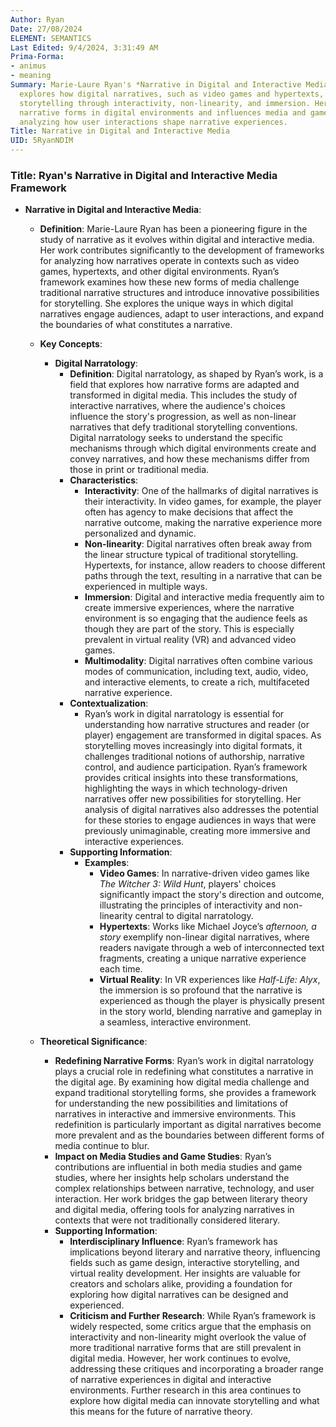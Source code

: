 ```yaml
---
Author: Ryan
Date: 27/08/2024
ELEMENT: SEMANTICS
Last Edited: 9/4/2024, 3:31:49 AM
Prima-Forma:
- animus
- meaning
Summary: Marie-Laure Ryan's *Narrative in Digital and Interactive Media* framework
  explores how digital narratives, such as video games and hypertexts, challenge traditional
  storytelling through interactivity, non-linearity, and immersion. Her work redefines
  narrative forms in digital environments and influences media and game studies by
  analyzing how user interactions shape narrative experiences.
Title: Narrative in Digital and Interactive Media
UID: 5RyanNDIM
---
```

### Title: **Ryan's Narrative in Digital and Interactive Media Framework**

- **Narrative in Digital and Interactive Media**:
  - **Definition**: Marie-Laure Ryan has been a pioneering figure in the study of narrative as it evolves within digital and interactive media. Her work contributes significantly to the development of frameworks for analyzing how narratives operate in contexts such as video games, hypertexts, and other digital environments. Ryan’s framework examines how these new forms of media challenge traditional narrative structures and introduce innovative possibilities for storytelling. She explores the unique ways in which digital narratives engage audiences, adapt to user interactions, and expand the boundaries of what constitutes a narrative.

  - **Key Concepts**:
    - **Digital Narratology**:
      - **Definition**: Digital narratology, as shaped by Ryan’s work, is a field that explores how narrative forms are adapted and transformed in digital media. This includes the study of interactive narratives, where the audience's choices influence the story's progression, as well as non-linear narratives that defy traditional storytelling conventions. Digital narratology seeks to understand the specific mechanisms through which digital environments create and convey narratives, and how these mechanisms differ from those in print or traditional media.
      - **Characteristics**:
        - **Interactivity**: One of the hallmarks of digital narratives is their interactivity. In video games, for example, the player often has agency to make decisions that affect the narrative outcome, making the narrative experience more personalized and dynamic.
        - **Non-linearity**: Digital narratives often break away from the linear structure typical of traditional storytelling. Hypertexts, for instance, allow readers to choose different paths through the text, resulting in a narrative that can be experienced in multiple ways.
        - **Immersion**: Digital and interactive media frequently aim to create immersive experiences, where the narrative environment is so engaging that the audience feels as though they are part of the story. This is especially prevalent in virtual reality (VR) and advanced video games.
        - **Multimodality**: Digital narratives often combine various modes of communication, including text, audio, video, and interactive elements, to create a rich, multifaceted narrative experience.
      - **Contextualization**:
        - Ryan’s work in digital narratology is essential for understanding how narrative structures and reader (or player) engagement are transformed in digital spaces. As storytelling moves increasingly into digital formats, it challenges traditional notions of authorship, narrative control, and audience participation. Ryan’s framework provides critical insights into these transformations, highlighting the ways in which technology-driven narratives offer new possibilities for storytelling. Her analysis of digital narratives also addresses the potential for these stories to engage audiences in ways that were previously unimaginable, creating more immersive and interactive experiences.
      - **Supporting Information**:
        - **Examples**:
          - **Video Games**: In narrative-driven video games like *The Witcher 3: Wild Hunt*, players' choices significantly impact the story's direction and outcome, illustrating the principles of interactivity and non-linearity central to digital narratology.
          - **Hypertexts**: Works like Michael Joyce’s *afternoon, a story* exemplify non-linear digital narratives, where readers navigate through a web of interconnected text fragments, creating a unique narrative experience each time.
          - **Virtual Reality**: In VR experiences like *Half-Life: Alyx*, the immersion is so profound that the narrative is experienced as though the player is physically present in the story world, blending narrative and gameplay in a seamless, interactive environment.

  - **Theoretical Significance**:
    - **Redefining Narrative Forms**: Ryan’s work in digital narratology plays a crucial role in redefining what constitutes a narrative in the digital age. By examining how digital media challenge and expand traditional storytelling forms, she provides a framework for understanding the new possibilities and limitations of narratives in interactive and immersive environments. This redefinition is particularly important as digital narratives become more prevalent and as the boundaries between different forms of media continue to blur.
    - **Impact on Media Studies and Game Studies**: Ryan’s contributions are influential in both media studies and game studies, where her insights help scholars understand the complex relationships between narrative, technology, and user interaction. Her work bridges the gap between literary theory and digital media, offering tools for analyzing narratives in contexts that were not traditionally considered literary.
    - **Supporting Information**:
      - **Interdisciplinary Influence**: Ryan’s framework has implications beyond literary and narrative theory, influencing fields such as game design, interactive storytelling, and virtual reality development. Her insights are valuable for creators and scholars alike, providing a foundation for exploring how digital narratives can be designed and experienced.
      - **Criticism and Further Research**: While Ryan’s framework is widely respected, some critics argue that the emphasis on interactivity and non-linearity might overlook the value of more traditional narrative forms that are still prevalent in digital media. However, her work continues to evolve, addressing these critiques and incorporating a broader range of narrative experiences in digital and interactive environments. Further research in this area continues to explore how digital media can innovate storytelling and what this means for the future of narrative theory.
